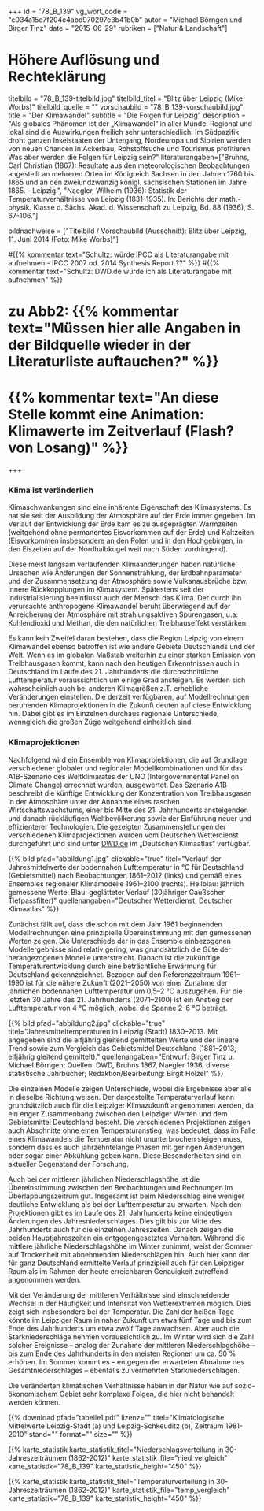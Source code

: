 +++
id = "78_B_139"
vg_wort_code = "c034a15e7f204c4abd970297e3b41b0b"
autor = "Michael Börngen und Birger Tinz"
date = "2015-06-29"
rubriken = ["Natur & Landschaft"]
# Höhere Auflösung und Rechteklärung
titelbild = "78_B_139-titelbild.jpg"
titelbild_titel = "Blitz über Leipzig (Mike Worbs)"
titelbild_quelle = ""
vorschaubild = "78_B_139-vorschaubild.jpg"
title = "Der Klimawandel"
subtitle = "Die Folgen für Leipzig"
description = "Als globales Phänomen ist der „Klimawandel“ in aller Munde. Regional und lokal sind die Auswirkungen freilich sehr unterschiedlich: Im Südpazifik droht ganzen Inselstaaten der Untergang, Nordeuropa und Sibirien werden von neuen Chancen in Ackerbau, Rohstoffsuche und Tourismus profitieren. Was aber werden die Folgen für Leipzig sein?"
literaturangaben=["Bruhns, Carl Christian (1867): Resultate aus den meteorologischen Beobachtungen angestellt an mehreren Orten im Königreich Sachsen in den Jahren 1760 bis 1865 und an den zweiundzwanzig königl. sächsischen Stationen im Jahre 1865. - Leipzig.", "Naegler, Wilhelm (1936): Statistik der Temperaturverhältnisse von Leipzig (1831-1935). In: Berichte der math.-physik. Klasse d. Sächs. Akad. d. Wissenschaft zu Leipzig, Bd. 88 (1936), S. 67-106."]

bildnachweise = ["Titelbild / Vorschaubild (Ausschnitt): Blitz über Leipzig, 11. Juni 2014 (Foto: Mike Worbs)"]

#{{% kommentar text="Schultz: würde IPCC als Literaturangabe mit aufnehmen  - IPCC 2007 od. 2014 Synthesis Report ??" %}}
#{{% kommentar text="Schultz: DWD.de würde ich als Literaturangabe mit aufnehmen" %}}

# zu Abb2: {{% kommentar text="Müssen hier alle Angaben in der Bildquelle wieder in der Literaturliste auftauchen?" %}}

# {{% kommentar text="An diese Stelle kommt eine Animation: Klimawerte im Zeitverlauf (Flash? von Losang)" %}}
+++

### **Klima ist veränderlich**

Klimaschwankungen sind eine inhärente Eigenschaft des Klimasystems. Es hat sie seit der Ausbildung der Atmosphäre auf der Erde immer gegeben. Im Verlauf der Entwicklung der Erde kam es zu ausgeprägten Warmzeiten (weitgehend ohne permanentes Eisvorkommen auf der Erde) und Kaltzeiten (Eisvorkommen insbesondere an den Polen und in den Hochgebirgen, in den Eiszeiten auf der Nordhalbkugel weit nach Süden vordringend).

Diese meist langsam verlaufenden Klimaänderungen haben natürliche Ursachen wie Änderungen der Sonnenstrahlung, der Erdbahnparameter und der Zusammensetzung der Atmosphäre sowie Vulkanausbrüche bzw. innere Rückkopplungen im Klimasystem. Spätestens seit der Industrialisierung beeinflusst auch der Mensch das Klima. Der durch ihn verursachte anthropogene Klimawandel beruht überwiegend auf der Anreicherung der Atmosphäre mit strahlungsaktiven Spurengasen, u.a. Kohlendioxid und Methan, die den natürlichen Treibhauseffekt verstärken.

Es kann kein Zweifel daran bestehen, dass die Region Leipzig von einem Klimawandel ebenso betroffen ist wie andere Gebiete Deutschlands und der Welt. Wenn es im globalen Maßstab weiterhin zu einer starken Emission von Treibhausgasen kommt, kann nach den heutigen Erkenntnissen auch in Deutschland im Laufe des 21. Jahrhunderts die durchschnittliche Lufttemperatur voraussichtlich um einige Grad ansteigen. Es werden sich wahrscheinlich auch bei anderen Klimagrößen z.T. erhebliche Veränderungen einstellen. Die derzeit verfügbaren, auf Modellrechnungen beruhenden Klimaprojektionen in die Zukunft deuten auf diese Entwicklung hin. Dabei gibt es im Einzelnen durchaus regionale Unterschiede, wenngleich die großen Züge weitgehend einheitlich sind.

### **Klimaprojektionen**


Nachfolgend wird ein Ensemble von Klimaprojektionen, die auf Grundlage verschiedener globaler und regionaler Modellkombinationen und für das A1B-Szenario des Weltklimarates der UNO (Intergovernmental Panel on Climate Change) errechnet wurden, ausgewertet. Das Szenario A1B beschreibt die künftige Entwicklung der Konzentration von Treibhausgasen in der Atmosphäre unter der Annahme eines raschen Wirtschaftswachstums, einer bis Mitte des 21. Jahrhunderts ansteigenden und danach rückläufigen Weltbevölkerung sowie der Einführung neuer und effizienterer Technologien. Die gezeigten Zusammenstellungen der verschiedenen Klimaprojektionen wurden vom Deutschen Wetterdienst durchgeführt und sind unter [DWD.de](http://dwd.de) im „Deutschen Klimaatlas“ verfügbar.

{{% bild pfad="abbildung1.jpg" clickable="true" titel="Verlauf der Jahresmittelwerte der bodennahen Lufttemperatur in °C für Deutschland (Gebietsmittel) nach Beobachtungen 1861–2012 (links) und gemäß eines Ensembles regionaler Klimamodelle 1961–2100 (rechts). Hellblau: jährlich gemessene Werte: Blau: geglätteter Verlauf (30jähriger Gaußscher Tiefpassfilter)" quellenangaben="Deutscher Wetterdienst, Deutscher Klimaatlas" %}}

Zunächst fällt auf, dass die schon mit dem Jahr 1961 beginnenden Modellrechnungen eine prinzipielle Übereinstimmung mit den gemessenen Werten zeigen. Die Unterschiede der in das Ensemble einbezogenen Modellergebnisse sind relativ gering, was grundsätzlich die Güte der herangezogenen Modelle unterstreicht. Danach ist die zukünftige Temperaturentwicklung durch eine beträchtliche Erwärmung für Deutschland gekennzeichnet. Bezogen auf den Referenzzeitraum 1961–1990 ist für die nähere Zukunft (2021–2050) von einer Zunahme der jährlichen bodennahen Lufttemperatur um 0,5–2 °C auszugehen. Für die letzten 30 Jahre des 21. Jahrhunderts (2071–2100) ist ein Anstieg der Lufttemperatur von 4 °C möglich, wobei die Spanne 2–6 °C beträgt.

{{% bild pfad="abbildung2.jpg" clickable="true" titel="Jahresmitteltemperaturen in Leipzig (Stadt) 1830–2013. Mit angegeben sind die elfjährig gleitend gemittelten Werte und der lineare Trend sowie zum Vergleich das Gebietsmittel Deutschland (1881–2013, elfjährig gleitend gemittelt)." quellenangaben="Entwurf: Birger Tinz u. Michael Börngen; Quellen: DWD, Bruhns 1867, Naegler 1936, diverse statistische Jahrbücher; Redaktion/Bearbeitung: Birgit Hölzel" %}}

Die einzelnen Modelle zeigen Unterschiede, wobei die Ergebnisse aber alle in dieselbe Richtung weisen. Der dargestellte Temperaturverlauf kann grundsätzlich auch für die Leipziger Klimazukunft angenommen werden, da ein enger Zusammenhang zwischen den Leipziger Werten und dem Gebietsmittel Deutschland besteht. Die verschiedenen Projektionen zeigen auch Abschnitte ohne einen Temperaturanstieg, was bedeutet, dass im Falle eines Klimawandels die Temperatur nicht ununterbrochen steigen muss, sondern dass es auch jahrzehntelange Phasen mit geringen Änderungen oder sogar einer Abkühlung geben kann. Diese Besonderheiten sind ein aktueller Gegenstand der Forschung.

Auch bei der mittleren jährlichen Niederschlagshöhe ist die Übereinstimmung zwischen den Beobachtungen und Rechnungen im Überlappungszeitrum gut. Insgesamt ist beim Niederschlag eine weniger deutliche Entwicklung als bei der Lufttemperatur zu erwarten. Nach den Projektionen gibt es im Laufe des 21. Jahrhunderts keine eindeutigen Änderungen des Jahresniederschlages. Dies gilt bis zur Mitte des Jahrhunderts auch für die einzelnen Jahreszeiten. Danach zeigen die beiden Hauptjahreszeiten ein entgegengesetztes Verhalten. Während die mittlere jährliche Niederschlagshöhe im Winter zunimmt, weist der Sommer auf Trockenheit mit abnehmenden Niederschlägen hin. Auch hier kann der für ganz Deutschland ermittelte Verlauf prinzipiell auch für den Leipziger Raum als im Rahmen der heute erreichbaren Genauigkeit zutreffend angenommen werden.

Mit der Veränderung der mittleren Verhältnisse sind einschneidende Wechsel in der Häufigkeit und Intensität von Wetterextremen möglich. Dies zeigt sich insbesondere bei der Temperatur. Die Zahl der heißen Tage könnte im Leipziger Raum in naher Zukunft um etwa fünf Tage und bis zum Ende des Jahrhunderts um etwa zwölf Tage anwachsen. Aber auch die Starkniederschläge nehmen voraussichtlich zu. Im Winter wird sich die Zahl solcher Ereignisse – analog der Zunahme der mittleren Niederschlagshöhe – bis zum Ende des Jahrhunderts in den meisten Regionen um ca. 50 % erhöhen. Im Sommer kommt es – entgegen der erwarteten Abnahme des Gesamtniederschlages – ebenfalls zu vermehrten Starkniederschlägen.

Die veränderten klimatischen Verhältnisse haben in der Natur wie auf sozio-ökonomischem Gebiet sehr komplexe Folgen, die hier nicht behandelt werden können.

{{% download pfad="tabelle1.pdf" lizenz="" titel="Klimatologische Mittelwerte Leipzig-Stadt (a) und Leipzig-Schkeuditz (b), Zeitraum 1981-2010" stand="" format="" size="" %}}

{{% karte_statistik karte_statistik_titel="Niederschlagsverteilung in 30-Jahreszeiträumen (1862-2012)" karte_statistik_file="nied_vergleich" karte_statistik="78_B_139" karte_statistik_height="450" %}}

{{% karte_statistik karte_statistik_titel="Temperaturverteilung in 30-Jahreszeiträumen (1862-2012)" karte_statistik_file="temp_vergleich" karte_statistik="78_B_139" karte_statistik_height="450" %}}
